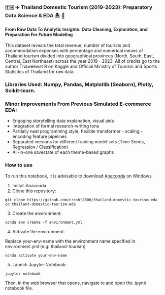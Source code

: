 ### 🇹🇭 ✈️ Thailand Domestic Tourism (2019-2023): Preparatory Data Science & EDA 🏝️ 🌊 ###
#### From Raw Data To Analytic Insights: Data Cleaning, Exploration, and Preparation For Future Modeling ####


This dataset reveals the total revenue, number of tourists and accommodation expenses with percentage and numerical means of Thailand tourism divided into geographical provinces (North, South, East, Central, East Northeast) across the year 2019 - 2023. All of credits go to the author Thaweewat R on Kaggle and Official Ministry of Tourism and Sports Statistics of Thailand for raw data.

### Libraries Used: Numpy, Pandas, Matplotlib (Seaborn), Plotly, Scikit-learn. 

### Minor Improvements From Previous Simulated E-commerce EDA:
- Engaging storytelling data explanation, visual aids
- Integration of formal research-writing tone
- Partially neat programming style, flexible transformer - scaling - encoding feature pipelines 
- Separated versions for different training model sets (Time Series, Regression / Classification)
- All-in-one savestate of each theme-based graphs

### How to use
To run this notebook, it is advisable to download [Anaconda](https://www.anaconda.com/download) on Windows
1. Install Anaconda
2. Clone this repository:
```
git clone https://github.com/cresht2606/thailand-domestic-tourism-eda
cd thailand-domestic-tourism-eda
```
3. Create the environment:
```
conda env create -f environment.yml
```
4. Activate the environment:

Replace your-env-name with the environment name specified in environment.yml (e.g: thailand-tourism)
```
conda activate your-env-name
```
5. Launch Jupyter Notebook:
```
jupyter notebook
```
Then, in the web browser that opens, navigate to and open the .ipynb notebook file.
